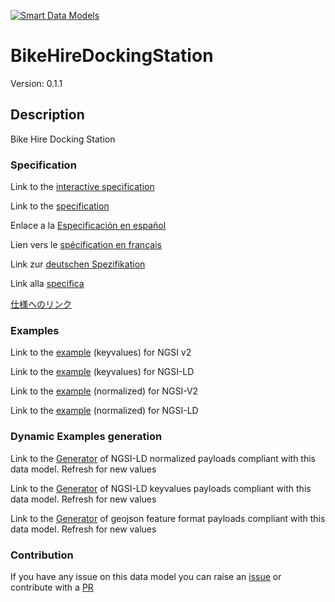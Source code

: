 [![Smart Data Models](https://smartdatamodels.org/wp-content/uploads/2022/01/SmartDataModels_logo.png "Logo")](https://smartdatamodels.org)
# BikeHireDockingStation
Version: 0.1.1

## Description 

Bike Hire Docking Station
### Specification

Link to the [interactive specification](https://swagger.lab.fiware.org/?url=https://smart-data-models.github.io/dataModel.Transportation/BikeHireDockingStation/swagger.yaml)

Link to the [specification](https://github.com/smart-data-models/dataModel.Transportation/blob/master/BikeHireDockingStation/doc/spec.md)

Enlace a la [Especificación en español](https://github.com/smart-data-models/dataModel.Transportation/blob/master/BikeHireDockingStation/doc/spec_ES.md)

Lien vers le [spécification en français](https://github.com/smart-data-models/dataModel.Transportation/blob/master/BikeHireDockingStation/doc/spec_FR.md)

Link zur [deutschen Spezifikation](https://github.com/smart-data-models/dataModel.Transportation/blob/master/BikeHireDockingStation/doc/spec_DE.md)

Link alla [specifica](https://github.com/smart-data-models/dataModel.Transportation/blob/master/BikeHireDockingStation/doc/spec_IT.md)

[仕様へのリンク](https://github.com/smart-data-models/dataModel.Transportation/blob/master/BikeHireDockingStation/doc/spec_JA.md)
### Examples

Link to the [example](https://smart-data-models.github.io/dataModel.Transportation/BikeHireDockingStation/examples/example.json) (keyvalues) for NGSI v2

Link to the [example](https://smart-data-models.github.io/dataModel.Transportation/BikeHireDockingStation/examples/example.jsonld) (keyvalues) for NGSI-LD

Link to the [example](https://smart-data-models.github.io/dataModel.Transportation/BikeHireDockingStation/examples/example-normalized.json) (normalized) for NGSI-V2

Link to the [example](https://smart-data-models.github.io/dataModel.Transportation/BikeHireDockingStation/examples/example-normalized.jsonld) (normalized) for NGSI-LD
### Dynamic Examples generation

Link to the [Generator](https://smartdatamodels.org/extra/ngsi-ld_generator.php?schemaUrl=https://raw.githubusercontent.com/smart-data-models/dataModel.Transportation/master/BikeHireDockingStation/schema.json&email=info@smartdatamodels.org) of NGSI-LD normalized payloads compliant with this data model. Refresh for new values

Link to the [Generator](https://smartdatamodels.org/extra/ngsi-ld_generator_keyvalues.php?schemaUrl=https://raw.githubusercontent.com/smart-data-models/dataModel.Transportation/master/BikeHireDockingStation/schema.json&email=info@smartdatamodels.org) of NGSI-LD keyvalues payloads compliant with this data model. Refresh for new values

Link to the [Generator](https://smartdatamodels.org/extra/geojson_features_generator.php?schemaUrl=https://raw.githubusercontent.com/smart-data-models/dataModel.Transportation/master/BikeHireDockingStation/schema.json&email=info@smartdatamodels.org) of geojson feature format payloads compliant with this data model. Refresh for new values
### Contribution

 If you have any issue on this data model you can raise an [issue](https://github.com/smart-data-models/dataModel.Transportation/issues)  or contribute with a [PR](https://github.com/smart-data-models/dataModel.Transportation/pulls)